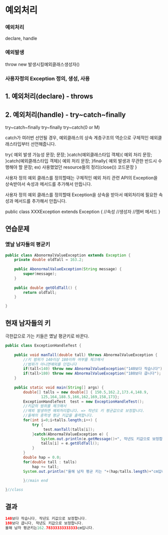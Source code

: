# 예외처리







### 예외처리 

declare, handle

### 예외발생 

 throw new 발생시킬예외클래스생성자()

### 사용자정의 Exception 정의, 생성, 사용



## 1. 예외처리(declare) - throws

## 2. 예외처리(handle) - try~catch~finally

try~catch~finally
try~finally
try~catch(0 or M)

catch가 여러번 선언될 경우, 예외클래스의 상속 계층구조의 역순으로 구체적인 예외클래스타입부터 선언해줍니다.

try{
    예외 발생 가능성 문장;
    문장;
   }catch(예외클래스타입 객체){
       예외 처리 문장;
   }catch(예외클래스타입 객체){
       예외 처리 문장;
   }finally{
     예외 발생과 무관한 반드시 수행해야 할 문장;
     ex) 사용했었던 resource들의 정리(close()) 코드문장
  }



사용자 정의 예외 클래스를 정의할때는 구체적인 예외 처리 관련 API의 Exception을 상속받아서
속성과 메서드를 추가해서 만듭니다.

사용자 정의 예외 클래스를 정의할때 Exception을 상속을 받아서 예외처리에 필요한 
속성과 메서드를 추가해서 만듭니다.

public class XXXException extends Exception {
   //속성
   //생성자
   //멤버 메서드
}



## 연습문제



### 옜날 남자들의 평균키



```java
public class AbonormalValueException extends Exception {
	private double oldTall = 163.2;
	
	public AbonormalValueException(String message) {
		super(message);
	}
	
	public double getOldTall() {
		return oldTall;
	}

}
```



## 현재 남자들의 키

극한값으로 가는 키들은 옜날 평균키로 바꾼다.

``` java
public class ExceptionHandleTest {
    
	public void manTall(double tall) throws AbnormalValueException {
		//키 범위가 140이상 180이하 여부를 체크해서
		//범위가 아니면예외를 던집니다
		if(tall<140) throw new AbnormalValueException("140보다 작습니다");
		if(tall>180) throw new AbnormalValueException("180보다 큽니다");
	}
	
	public static void main(String[] args) {
		double[] talls = new double[] { 150.5,162.2,173.4,148.9,
				125,164,188.5,166,162,169,158,173};
		ExceptionHandleTest  test = new ExceptionHandleTest();
        //키값의 범위를 체크해서
		//예외 발생하면 예외처리합니다. => 작년도 키 평균값으로 보정합니다.
		//올해의 중학생 평균 키값을 출력합니다.
		for(int i=0;i<talls.length;i++) {
			try {
			     test.manTall(talls[i]);
			}catch(AbnormalValueException e) {
				System.out.println(e.getMessage()+", 작년도 키값으로 보정합니다.");
				talls[i] = e.getOldTall();				
			}
		}
		double hap = 0.0;
		for(double tall : talls)
			hap += tall;
		System.out.println("올해 남자 평균 키는 "+(hap/talls.length)+"cm입니다.");
		
		}//main end

}//class 

```



## 결과



```java
140보다 작습니다, 작년도 키값으로 보정합니다. 
180보다 큽니다, 작년도 키값으로 보정합니다. 
올해 남자 평균키는162.78333333333333cm입니다.
```



